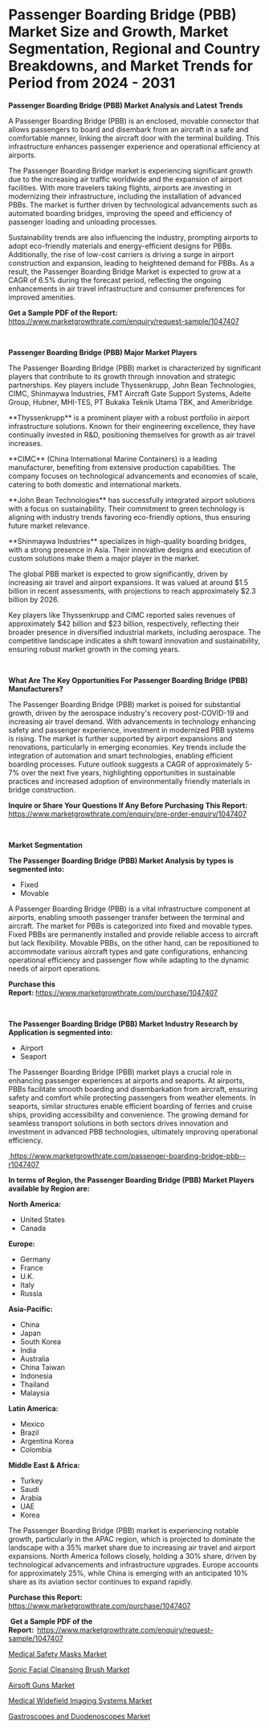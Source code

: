 <p><h1>Passenger Boarding Bridge (PBB) Market Size and Growth, Market Segmentation, Regional and Country Breakdowns, and Market Trends for Period from 2024 -  2031</h1></p><p><strong>Passenger Boarding Bridge (PBB) Market Analysis and Latest Trends</strong></p>
<p><p>A Passenger Boarding Bridge (PBB) is an enclosed, movable connector that allows passengers to board and disembark from an aircraft in a safe and comfortable manner, linking the aircraft door with the terminal building. This infrastructure enhances passenger experience and operational efficiency at airports.</p><p>The Passenger Boarding Bridge market is experiencing significant growth due to the increasing air traffic worldwide and the expansion of airport facilities. With more travelers taking flights, airports are investing in modernizing their infrastructure, including the installation of advanced PBBs. The market is further driven by technological advancements such as automated boarding bridges, improving the speed and efficiency of passenger loading and unloading processes. </p><p>Sustainability trends are also influencing the industry, prompting airports to adopt eco-friendly materials and energy-efficient designs for PBBs. Additionally, the rise of low-cost carriers is driving a surge in airport construction and expansion, leading to heightened demand for PBBs. As a result, the Passenger Boarding Bridge Market is expected to grow at a CAGR of 6.5% during the forecast period, reflecting the ongoing enhancements in air travel infrastructure and consumer preferences for improved amenities.</p></p>
<p><strong>Get a Sample PDF of the Report:&nbsp;</strong> <a href="https://www.marketgrowthrate.com/enquiry/request-sample/1047407">https://www.marketgrowthrate.com/enquiry/request-sample/1047407</a></p>
<p>&nbsp;</p>
<p><strong>Passenger Boarding Bridge (PBB) Major Market Players</strong></p>
<p><p>The Passenger Boarding Bridge (PBB) market is characterized by significant players that contribute to its growth through innovation and strategic partnerships. Key players include Thyssenkrupp, John Bean Technologies, CIMC, Shinmaywa Industries, FMT Aircraft Gate Support Systems, Adelte Group, Hubner, MHI-TES, PT Bukaka Teknik Utama TBK, and Ameribridge.</p><p>**Thyssenkrupp** is a prominent player with a robust portfolio in airport infrastructure solutions. Known for their engineering excellence, they have continually invested in R&D, positioning themselves for growth as air travel increases. </p><p>**CIMC** (China International Marine Containers) is a leading manufacturer, benefiting from extensive production capabilities. The company focuses on technological advancements and economies of scale, catering to both domestic and international markets. </p><p>**John Bean Technologies** has successfully integrated airport solutions with a focus on sustainability. Their commitment to green technology is aligning with industry trends favoring eco-friendly options, thus ensuring future market relevance.</p><p>**Shinmaywa Industries** specializes in high-quality boarding bridges, with a strong presence in Asia. Their innovative designs and execution of custom solutions make them a major player in the market.</p><p>The global PBB market is expected to grow significantly, driven by increasing air travel and airport expansions. It was valued at around $1.5 billion in recent assessments, with projections to reach approximately $2.3 billion by 2026.</p><p>Key players like Thyssenkrupp and CIMC reported sales revenues of approximately $42 billion and $23 billion, respectively, reflecting their broader presence in diversified industrial markets, including aerospace. The competitive landscape indicates a shift toward innovation and sustainability, ensuring robust market growth in the coming years.</p></p>
<p>&nbsp;</p>
<p><strong>What Are The Key Opportunities For Passenger Boarding Bridge (PBB) Manufacturers?</strong></p>
<p><p>The Passenger Boarding Bridge (PBB) market is poised for substantial growth, driven by the aerospace industry's recovery post-COVID-19 and increasing air travel demand. With advancements in technology enhancing safety and passenger experience, investment in modernized PBB systems is rising. The market is further supported by airport expansions and renovations, particularly in emerging economies. Key trends include the integration of automation and smart technologies, enabling efficient boarding processes. Future outlook suggests a CAGR of approximately 5-7% over the next five years, highlighting opportunities in sustainable practices and increased adoption of environmentally friendly materials in bridge construction.</p></p>
<p><strong>Inquire or Share Your Questions If Any Before Purchasing This Report:</strong> <a href="https://www.marketgrowthrate.com/enquiry/pre-order-enquiry/1047407">https://www.marketgrowthrate.com/enquiry/pre-order-enquiry/1047407</a></p>
<p>&nbsp;</p>
<p><strong>Market Segmentation</strong></p>
<p><strong>The Passenger Boarding Bridge (PBB) Market Analysis by types is segmented into:</strong></p>
<p><ul><li>Fixed</li><li>Movable</li></ul></p>
<p><p>A Passenger Boarding Bridge (PBB) is a vital infrastructure component at airports, enabling smooth passenger transfer between the terminal and aircraft. The market for PBBs is categorized into fixed and movable types. Fixed PBBs are permanently installed and provide reliable access to aircraft but lack flexibility. Movable PBBs, on the other hand, can be repositioned to accommodate various aircraft types and gate configurations, enhancing operational efficiency and passenger flow while adapting to the dynamic needs of airport operations.</p></p>
<p><strong>Purchase this Report:&nbsp;</strong><a href="https://www.marketgrowthrate.com/purchase/1047407">https://www.marketgrowthrate.com/purchase/1047407</a></p>
<p>&nbsp;</p>
<p><strong>The Passenger Boarding Bridge (PBB) Market Industry Research by Application is segmented into:</strong></p>
<p><ul><li>Airport</li><li>Seaport</li></ul></p>
<p><p>The Passenger Boarding Bridge (PBB) market plays a crucial role in enhancing passenger experiences at airports and seaports. At airports, PBBs facilitate smooth boarding and disembarkation from aircraft, ensuring safety and comfort while protecting passengers from weather elements. In seaports, similar structures enable efficient boarding of ferries and cruise ships, providing accessibility and convenience. The growing demand for seamless transport solutions in both sectors drives innovation and investment in advanced PBB technologies, ultimately improving operational efficiency.</p></p>
<p><a href="https://www.marketgrowthrate.com/passenger-boarding-bridge-pbb--r1047407">&nbsp;https://www.marketgrowthrate.com/passenger-boarding-bridge-pbb--r1047407</a></p>
<p><strong>In terms of Region, the Passenger Boarding Bridge (PBB) Market Players available by Region are:</strong></p>
<p>
    <p> <strong> North America: </strong>
        <ul>
            <li>United States</li>
            <li>Canada</li>
        </ul>
        </p> 
    <p> <strong> Europe: </strong>
        <ul>
            <li>Germany</li>
            <li>France</li>
            <li>U.K.</li>
            <li>Italy</li>
            <li>Russia</li>
        </ul>
        </p> 
    <p> <strong> Asia-Pacific: </strong>
        <ul>
            <li>China</li>
            <li>Japan</li>
            <li>South Korea</li>
            <li>India</li>
            <li>Australia</li>
            <li>China Taiwan</li>
            <li>Indonesia</li>
            <li>Thailand</li>
            <li>Malaysia</li>
        </ul>
        </p> 
    <p> <strong> Latin America: </strong>
        <ul>
            <li>Mexico</li>
            <li>Brazil</li>
            <li>Argentina Korea</li>
            <li>Colombia</li>
        </ul>
        </p> 
    <p> <strong> Middle East & Africa: </strong>
        <ul>
            <li>Turkey</li>
            <li>Saudi</li>
            <li>Arabia</li>
            <li>UAE</li>
            <li>Korea</li>
        </ul>
    </p>
    </p>
<p><p>The Passenger Boarding Bridge (PBB) market is experiencing notable growth, particularly in the APAC region, which is projected to dominate the landscape with a 35% market share due to increasing air travel and airport expansions. North America follows closely, holding a 30% share, driven by technological advancements and infrastructure upgrades. Europe accounts for approximately 25%, while China is emerging with an anticipated 10% share as its aviation sector continues to expand rapidly.</p></p>
<p><strong>Purchase this Report: </strong><a href="https://www.marketgrowthrate.com/purchase/1047407">https://www.marketgrowthrate.com/purchase/1047407</a></p>
<p>&nbsp;<strong>Get a Sample PDF of the Report:&nbsp;&nbsp;</strong><a href="https://www.marketgrowthrate.com/enquiry/request-sample/1047407">https://www.marketgrowthrate.com/enquiry/request-sample/1047407</a></p>
<p><strong></strong></p>
<p><p><a href="https://medium.com/@zsiezkaf82/medical-safety-masks-market-essentials-key-market-players-demand-drivers-and-roi-potential-b5e783466d1c?postPublishedType=repub">Medical Safety Masks Market</a></p><p><a href="https://issuu.com/reportprime-2/docs/sonic-facial-cleansing-brush-market_44a9a906342a9b">Sonic Facial Cleansing Brush Market</a></p><p><a href="https://github.com/luckyshygirl/Market-Research-Report-List-6/blob/main/airsoft-guns-market.md">Airsoft Guns Market</a></p><p><a href="https://issuu.com/reportprime-2/docs/medical-widefield-imaging-systems-m_77958d9ea15145">Medical Widefield Imaging Systems Market</a></p><p><a href="https://medium.com/@zsiezkaf82/market-forecast-global-gastroscopes-and-duodenoscopes-trends-and-impact-analysis-2024-2031-by-3cdfbd6c68bc">Gastroscopes and Duodenoscopes Market</a></p></p>